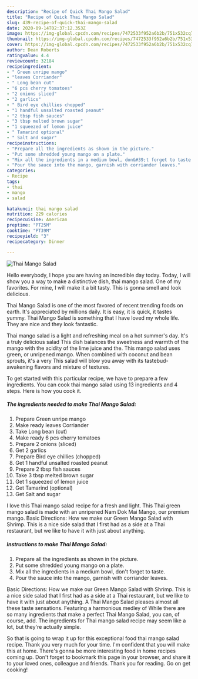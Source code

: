 ```yaml
---
description: "Recipe of Quick Thai Mango Salad"
title: "Recipe of Quick Thai Mango Salad"
slug: 439-recipe-of-quick-thai-mango-salad
date: 2020-09-14T02:37:12.353Z
image: https://img-global.cpcdn.com/recipes/7472533f952a6b2b/751x532cq70/thai-mango-salad-recipe-main-photo.jpg
thumbnail: https://img-global.cpcdn.com/recipes/7472533f952a6b2b/751x532cq70/thai-mango-salad-recipe-main-photo.jpg
cover: https://img-global.cpcdn.com/recipes/7472533f952a6b2b/751x532cq70/thai-mango-salad-recipe-main-photo.jpg
author: Dean Roberts
ratingvalue: 4.4
reviewcount: 32184
recipeingredient:
- " Green unripe mango"
- "leaves Corriander"
- " Long bean cut"
- "6 pcs cherry tomatoes"
- "2 onions sliced"
- "2 garlics"
- " Bird eye chillies chopped"
- "1 handful unsalted roasted peanut"
- "2 tbsp fish sauces"
- "3 tbsp melted brown sugar"
- "1 squeezed of lemon juice"
- " Tamarind optional"
- " Salt and sugar"
recipeinstructions:
- "Prepare all the ingredients as shown in the picture."
- "Put some shredded young mango on a plate."
- "Mix all the ingredients in a medium bowl, don&#39;t forget to taste."
- "Pour the sauce into the mango, garnish with corriander leaves."
categories:
- Recipe
tags:
- thai
- mango
- salad

katakunci: thai mango salad 
nutrition: 229 calories
recipecuisine: American
preptime: "PT25M"
cooktime: "PT39M"
recipeyield: "3"
recipecategory: Dinner

---
```



![Thai Mango Salad](https://img-global.cpcdn.com/recipes/7472533f952a6b2b/751x532cq70/thai-mango-salad-recipe-main-photo.jpg)

Hello everybody, I hope you are having an incredible day today. Today, I will show you a way to make a distinctive dish, thai mango salad. One of my favorites. For mine, I will make it a bit tasty. This is gonna smell and look delicious.

Thai Mango Salad is one of the most favored of recent trending foods on earth. It's appreciated by millions daily. It is easy, it is quick, it tastes yummy. Thai Mango Salad is something that I have loved my whole life. They are nice and they look fantastic.

Thai mango salad is a light and refreshing meal on a hot summer&#39;s day. It&#39;s a truly delicious salad This dish balances the sweetness and warmth of the mango with the acidity of the lime juice and the. This mango salad uses green, or unripened mango. When combined with coconut and bean sprouts, it&#39;s a very This salad will blow you away with its tastebud-awakening flavors and mixture of textures.


To get started with this particular recipe, we have to prepare a few ingredients. You can cook thai mango salad using 13 ingredients and 4 steps. Here is how you cook it.

<!--inarticleads1-->

##### The ingredients needed to make Thai Mango Salad:

1. Prepare  Green unripe mango
1. Make ready leaves Corriander
1. Take  Long bean (cut)
1. Make ready 6 pcs cherry tomatoes
1. Prepare 2 onions (sliced)
1. Get 2 garlics
1. Prepare  Bird eye chillies (chopped)
1. Get 1 handful unsalted roasted peanut
1. Prepare 2 tbsp fish sauces
1. Take 3 tbsp melted brown sugar
1. Get 1 squeezed of lemon juice
1. Get  Tamarind (optional)
1. Get  Salt and sugar


I love this Thai mango salad recipe for a fresh and light. This Thai green mango salad is made with an unripened Nam Dok Mai Mango, our premium mango. Basic Directions: How we make our Green Mango Salad with Shrimp. This is a nice side salad that I first had as a side at a Thai restaurant, but we like to have it with just about anything. 

<!--inarticleads2-->

##### Instructions to make Thai Mango Salad:

1. Prepare all the ingredients as shown in the picture.
1. Put some shredded young mango on a plate.
1. Mix all the ingredients in a medium bowl, don&#39;t forget to taste.
1. Pour the sauce into the mango, garnish with corriander leaves.


Basic Directions: How we make our Green Mango Salad with Shrimp. This is a nice side salad that I first had as a side at a Thai restaurant, but we like to have it with just about anything. A Thai Mango Salad pleases almost all these taste sensations. Featuring a harmonious medley of While there are so many ingredients that make a perfect Thai Mango Salad, you can, of course, add. The ingredients for Thai mango salad recipe may seem like a lot, but they&#39;re actually simple. 

So that is going to wrap it up for this exceptional food thai mango salad recipe. Thank you very much for your time. I'm confident that you will make this at home. There's gonna be more interesting food in home recipes coming up. Don't forget to bookmark this page in your browser, and share it to your loved ones, colleague and friends. Thank you for reading. Go on get cooking!
